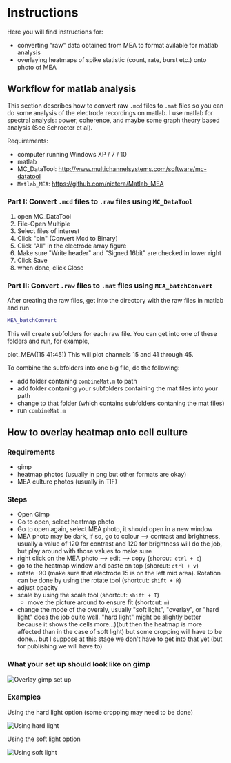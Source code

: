 # Instructions

Here you will find instructions for: 

- converting "raw" data obtained from MEA to format avilable for matlab analysis 
- overlaying heatmaps of spike statistic (count, rate, burst etc.) onto photo of MEA


## Workflow for matlab analysis 

This section describes how to convert raw `.mcd` files to `.mat` files so you can do some analysis of the electrode recordings on matlab. I use matlab for spectral analysis: power, coherence, and maybe some graph theory based analysis (See Schroeter et al). 

Requirements: 

- computer running Windows XP / 7 / 10 
- matlab 
- MC_DataTool: http://www.multichannelsystems.com/software/mc-datatool
- `Matlab_MEA`: https://github.com/nictera/Matlab_MEA

### Part I: Convert `.mcd` files to `.raw` files using `MC_DataTool`

1. open MC_DataTool 
2. File-Open Multiple 
3. Select files of interest 
4. Click "bin" (Convert Mcd to Binary)
5. Click "All" in the electrode array figure
6. Make sure "Write header" and "Signed 16bit" are checked in lower right
7. Click Save 
8. when done, click Close

### Part II: Convert `.raw` files to `.mat` files using `MEA_batchConvert`

After creating the raw files, get into the directory with the raw files in matlab and run

```matlab
MEA_batchConvert
```

This will create subfolders for each raw file. You can get into one of these folders and run, for example,

plot_MEA([15 41:45])
This will plot channels 15 and 41 through 45.

To combine the subfolders into one big file, do the following: 

- add folder contaning `combineMat.m` to path 
- add folder contaning your subfolders containing the mat files into your path 
- change to that folder (which contains subfolders contaning the mat files)
- run `combineMat.m`


## How to overlay heatmap onto cell culture 

### Requirements

- gimp 
- heatmap photos (usually in png but other formats are okay)
- MEA culture photos (usually in TIF)

### Steps 

- Open Gimp 
- Go to open, select heatmap photo 
- Go to open again, select MEA photo, it should open in a new window 
- MEA photo may be dark, if so, go to colour --> contrast and brightness, usually a value of 120 for contrast and 120 for brightness will do the job, but play around with those values to make sure
- right click on the MEA photo --> edit --> copy (shorcut: `ctrl + c`)
- go to the heatmap window and paste on top (shorcut: `ctrl + v`)
- rotate -90 (make sure that electrode 15 is on the left mid area). Rotation can be done by using the rotate tool (shortcut: `shift + R`) 
- adjust opacity
- scale by using the scale tool (shortcut: `shift + T`)
    + move the picture around to ensure fit (shortcut: `m`)
- change the mode of the overaly, usually "soft light", "overlay", or "hard light" does the job quite well. "hard light" might be slightly better because it shows the cells more...)(but then the heatmap is more affected than in the case of soft light) but some cropping will have to be done... but I suppose at this stage we don't have to get into that yet (but for publishing we will have to)

### What your set up should look like on gimp

![Overlay gimp set up](https://i.imgur.com/DwdjDUC.png)

### Examples

Using the hard light option (some cropping may need to be done)

![Using hard light](https://i.imgur.com/csANe7Q.png)

Using the soft light option

![Using soft light](https://i.imgur.com/DoKgfum.png)
